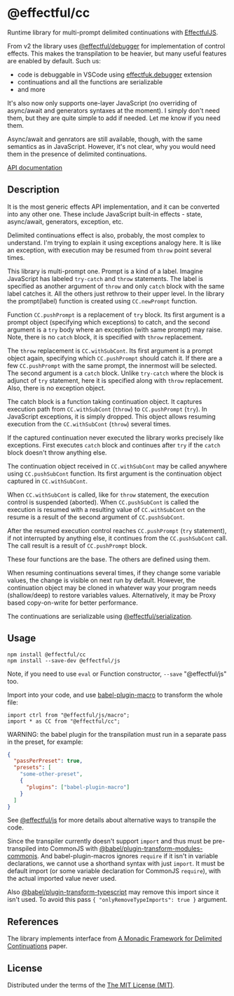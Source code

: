 # @effectful/cc

Runtime library for multi-prompt delimited continuations with
[EffectfulJS](https://github.com/awto/effectfuljs).

From v2 the library uses [@effectful/debugger](../debugger) for implementation of control effects.
This makes the transpilation to be heavier, but many useful features are enabled by default. Such us:

* code is debuggable in VSCode using [effectfuk.debugger](https://marketplace.visualstudio.com/items?itemName=effectful.debugger) extension
* continuations and all the functions are serializable
* and more

It's also now only supports one-layer JavaScript (no overriding of async/await and generators syntaxes at the moment). I simply don't need them, but they are quite simple to add if needed. Let me know if you need them. 

Async/await and genrators are still available, though, with the same semantics as in JavaScript. However, it's not clear, why you would need them in the presence of delimited continuations.

[API documentation](api.md)

## Description

It is the most generic effects API implementation, and it can be
converted into any other one. These include JavaScript built-in
effects - state, async/await, generators, exception, etc.

Delimited continuations effect is also, probably, the most complex to
understand. I'm trying to explain it using exceptions analogy here. It
is like an exception, with execution may be resumed from `throw` point
several times.

This library is multi-prompt one. Prompt is a kind of a label. Imagine
JavaScript has labeled `try-catch` and `throw` statements. The label
is specified as another argument of `throw` and only `catch` block
with the same label catches it. All the others just rethrow to their
upper level. In the library the prompt(label) function is created
using `CC.newPrompt` function.

Function `CC.pushPrompt` is a replacement of `try` block. Its first
argument is a prompt object (specifying which exceptions) to catch,
and the second argument is a `try` body where an exception (with same
prompt) may raise. Note, there is no `catch` block, it is specified
with `throw` replacement.

The `throw` replacement is `CC.withSubCont`. Its first argument is a
prompt object again, specifying which `CC.pushPrompt` should catch
it. If there are a few `CC.pushPrompt` with the same prompt, the
innermost will be selected. The second argument is a `catch`
block. Unlike `try-catch` where the block is adjunct of `try`
statement, here it is specified along with `throw` replacement. Also,
there is no exception object.

The catch block is a function taking continuation object. It captures
execution path from `CC.withSubCont` (`throw`) to `CC.pushPrompt`
(`try`). In JavaScript exceptions, it is simply dropped. This object
allows resuming execution from the `CC.withSubCont` (`throw`) several
times.

If the captured continuation never executed the library works
precisely like exceptions. First executes `catch` block and continues
after `try` if the `catch` block doesn't throw anything else.

The continuation object received in `CC.withSubCont` may be called
anywhere using `CC.pushSubCont` function. Its first argument is the
continuation object captured in `CC.withSubCont`.

When `CC.withSubCont` is called, like for `throw` statement, the
execution control is suspended (aborted). When `CC.pushSubCont` is
called the execution is resumed with a resulting value of
`CC.withSubCont` on the resume is a result of the second argument of
`CC.pushSubCont`.

After the resumed execution control reaches `CC.pushPrompt` (`try`
statement), if not interrupted by anything else, it continues from the
`CC.pushSubCont` call. The call result is a result of `CC.pushPrompt`
block.

These four functions are the base. The others are defined using them.

When resuming continuations several times, if they change some
variable values, the change is visible on next run by
default. However, the continuation object may be cloned in whatever
way your program needs (shallow/deep) to restore variables
values. Alternatively, it may be Proxy based copy-on-write for better
performance.

The continuations are serializable using [@effectful/serialization](../serialization/).

## Usage

```
npm install @effectful/cc
npm install --save-dev @effectful/js
```

Note, if you need to use `eval` or Function constructor, `--save` "@effectful/js" too.

Import into your code, and use [babel-plugin-macro](https://github.com/kentcdodds/babel-plugin-macros) to transform the whole file:

```
import ctrl from "@effectful/js/macro";
import * as CC from "@effectful/cc";

```

WARNING: the babel plugin for the transpilation must run in a separate pass in the preset, for example:

```json
{
  "passPerPreset": true,
  "presets": [
    "some-other-preset",
    {
      "plugins": ["babel-plugin-macro"]
    }
  ]
}
```

See [@effectful/js](../js) for more details about alternative ways to transpile the code.

Since the transpiler currently doesn't support `import` and thus must be pre-transpiled into CommonJS with 
[@babel/plugin-transform-modules-commonjs](https://babeljs.io/docs/babel-plugin-transform-modules-commonjs). And babel-plugin-macros ignores `require` if it isn't in variable declarations, we cannot use a shorthand syntax with just `import`. It must be default import (or some variable declaration for CommonJS `require`), with the actual imported value never used.

Also [@babel/plugin-transform-typescript](https://babeljs.io/docs/babel-plugin-transform-typescript) may remove this import since it isn't used. To avoid this pass `{ "onlyRemoveTypeImports": true }` argument.

## References

The library implements interface from [A Monadic Framework for Delimited Continuations][2]
paper.

[1]: http://citeseerx.ist.psu.edu/viewdoc/summary?doi=10.1.1.43.8213 "Representing Monads, Andrzej Filinski."
[2]: http://www.cs.indiana.edu/cgi-bin/techreports/TRNNN.cgi?trnum=TR615 "A Monadic Framework for Delimited Continuations, R. Kent Dybvig, Simon Peyton Jones, Amr Sabry."

## License

Distributed under the terms of the [The MIT License (MIT)](LICENSE).
